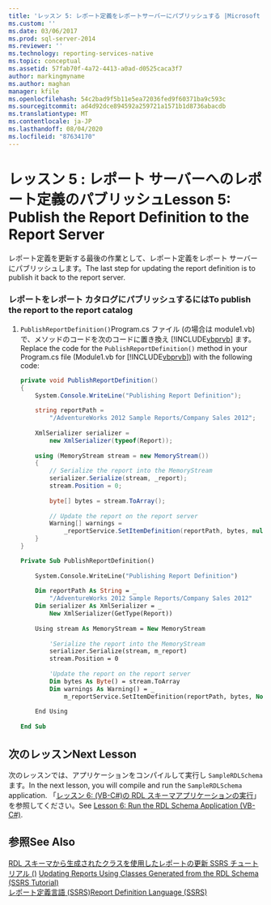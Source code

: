 ```yaml
---
title: 'レッスン 5: レポート定義をレポートサーバーにパブリッシュする |Microsoft Docs'
ms.custom: ''
ms.date: 03/06/2017
ms.prod: sql-server-2014
ms.reviewer: ''
ms.technology: reporting-services-native
ms.topic: conceptual
ms.assetid: 57fab70f-4a72-4413-a0ad-d0525caca3f7
author: markingmyname
ms.author: maghan
manager: kfile
ms.openlocfilehash: 54c2bad9f5b11e5ea72036fed9f60371ba9c593c
ms.sourcegitcommit: ad4d92dce894592a259721a1571b1d8736abacdb
ms.translationtype: MT
ms.contentlocale: ja-JP
ms.lasthandoff: 08/04/2020
ms.locfileid: "87634170"
---
```

# <a name="lesson-5-publish-the-report-definition-to-the-report-server"></a><span data-ttu-id="463fc-102">レッスン 5 : レポート サーバーへのレポート定義のパブリッシュ</span><span class="sxs-lookup"><span data-stu-id="463fc-102">Lesson 5: Publish the Report Definition to the Report Server</span></span>
  <span data-ttu-id="463fc-103">レポート定義を更新する最後の作業として、レポート定義をレポート サーバーにパブリッシュします。</span><span class="sxs-lookup"><span data-stu-id="463fc-103">The last step for updating the report definition is to publish it back to the report server.</span></span>  
  
### <a name="to-publish-the-report-to-the-report-catalog"></a><span data-ttu-id="463fc-104">レポートをレポート カタログにパブリッシュするには</span><span class="sxs-lookup"><span data-stu-id="463fc-104">To publish the report to the report catalog</span></span>  
  
1.  <span data-ttu-id="463fc-105">`PublishReportDefinition()`Program.cs ファイル (の場合は module1.vb) で、メソッドのコードを次のコードに置き換え [!INCLUDE[vbprvb](../includes/vbprvb-md.md)] ます。</span><span class="sxs-lookup"><span data-stu-id="463fc-105">Replace the code for the `PublishReportDefinition()` method in your Program.cs file (Module1.vb for [!INCLUDE[vbprvb](../includes/vbprvb-md.md)]) with the following code:</span></span>  
  
    ```csharp  
    private void PublishReportDefinition()  
    {  
        System.Console.WriteLine("Publishing Report Definition");  
  
        string reportPath =  
            "/AdventureWorks 2012 Sample Reports/Company Sales 2012";  
  
        XmlSerializer serializer =  
            new XmlSerializer(typeof(Report));  
  
        using (MemoryStream stream = new MemoryStream())  
        {  
            // Serialize the report into the MemoryStream  
            serializer.Serialize(stream, _report);  
            stream.Position = 0;  
  
            byte[] bytes = stream.ToArray();  
  
            // Update the report on the report server  
            Warning[] warnings =   
                _reportService.SetItemDefinition(reportPath, bytes, null);  
        }  
    }  
    ```  
  
    ```vb  
    Private Sub PublishReportDefinition()  
  
        System.Console.WriteLine("Publishing Report Definition")  
  
        Dim reportPath As String = _  
            "/AdventureWorks 2012 Sample Reports/Company Sales 2012"  
        Dim serializer As XmlSerializer = _  
            New XmlSerializer(GetType(Report))  
  
        Using stream As MemoryStream = New MemoryStream  
  
            'Serialize the report into the MemoryStream  
            serializer.Serialize(stream, m_report)  
            stream.Position = 0  
  
            'Update the report on the report server  
            Dim bytes As Byte() = stream.ToArray  
            Dim warnings As Warning() = _  
                m_reportService.SetItemDefinition(reportPath, bytes, Nothing)  
  
        End Using  
  
    End Sub  
    ```  
  
## <a name="next-lesson"></a><span data-ttu-id="463fc-106">次のレッスン</span><span class="sxs-lookup"><span data-stu-id="463fc-106">Next Lesson</span></span>  
 <span data-ttu-id="463fc-107">次のレッスンでは、アプリケーションをコンパイルして実行し `SampleRDLSchema` ます。</span><span class="sxs-lookup"><span data-stu-id="463fc-107">In the next lesson, you will compile and run the `SampleRDLSchema` application.</span></span> <span data-ttu-id="463fc-108">「[レッスン 6: &#40;VB-C&#35;&#41;の RDL スキーマアプリケーションの実行](../../2014/tutorials/lesson-6-run-the-rdl-schema-application-vb-csharp.md)」を参照してください。</span><span class="sxs-lookup"><span data-stu-id="463fc-108">See [Lesson 6: Run the RDL Schema Application &#40;VB-C&#35;&#41;](../../2014/tutorials/lesson-6-run-the-rdl-schema-application-vb-csharp.md).</span></span>  
  
## <a name="see-also"></a><span data-ttu-id="463fc-109">参照</span><span class="sxs-lookup"><span data-stu-id="463fc-109">See Also</span></span>  
 <span data-ttu-id="463fc-110">[RDL スキーマから生成されたクラスを使用したレポートの更新 SSRS チュートリアル &#40;&#41;](../../2014/tutorials/updating-reports-using-classes-generated-from-the-rdl-schema-ssrs-tutorial.md) </span><span class="sxs-lookup"><span data-stu-id="463fc-110">[Updating Reports Using Classes Generated from the RDL Schema &#40;SSRS Tutorial&#41;](../../2014/tutorials/updating-reports-using-classes-generated-from-the-rdl-schema-ssrs-tutorial.md) </span></span>  
 [<span data-ttu-id="463fc-111">レポート定義言語 &#40;SSRS&#41;</span><span class="sxs-lookup"><span data-stu-id="463fc-111">Report Definition Language &#40;SSRS&#41;</span></span>](../reporting-services/reports/report-definition-language-ssrs.md)  
  
  
